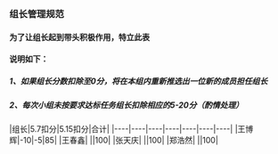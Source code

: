 ### 组长管理规范
#### 为了让组长起到带头积极作用，特立此表
#### 说明如下：
##### 1、如果组长分数扣除至0分，将在本组内重新推选出一位新的成员担任组长
##### 2、每次小组未按要求达标任务组长扣除相应的5-20分（酌情处理）
 |组长|5.7扣分|5.15扣分|合计|
 |----|----|----|----|----|----|----|
 |王博辉|-10|-5|85|
 |王春鑫|  ||100|
 |张天庆|  ||100|
 |郑浩然|  ||100|